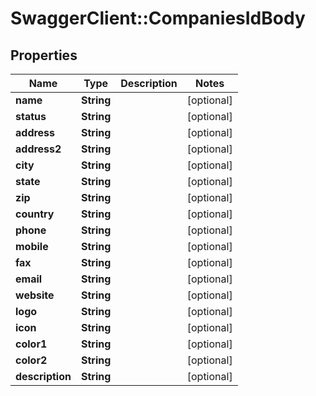# SwaggerClient::CompaniesIdBody

## Properties
Name | Type | Description | Notes
------------ | ------------- | ------------- | -------------
**name** | **String** |  | [optional] 
**status** | **String** |  | [optional] 
**address** | **String** |  | [optional] 
**address2** | **String** |  | [optional] 
**city** | **String** |  | [optional] 
**state** | **String** |  | [optional] 
**zip** | **String** |  | [optional] 
**country** | **String** |  | [optional] 
**phone** | **String** |  | [optional] 
**mobile** | **String** |  | [optional] 
**fax** | **String** |  | [optional] 
**email** | **String** |  | [optional] 
**website** | **String** |  | [optional] 
**logo** | **String** |  | [optional] 
**icon** | **String** |  | [optional] 
**color1** | **String** |  | [optional] 
**color2** | **String** |  | [optional] 
**description** | **String** |  | [optional] 

